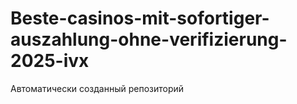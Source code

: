# Beste-casinos-mit-sofortiger-auszahlung-ohne-verifizierung-2025-ivx
Автоматически созданный репозиторий
